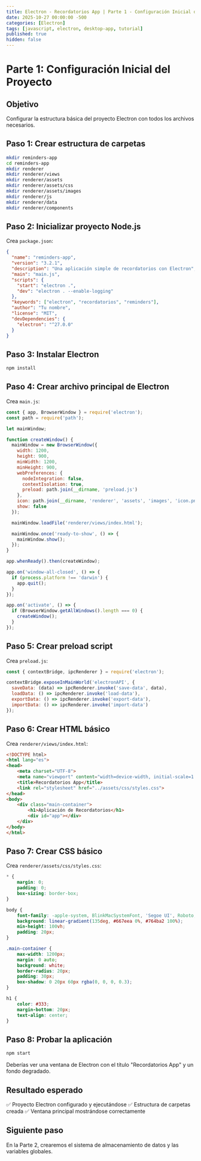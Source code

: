 ```yaml
---
title: Electron - Recordatorios App | Parte 1 - Configuración Inicial del Proyecto
date: 2025-10-27 00:00:00 -500
categories: [Electron]
tags: [javascript, electron, desktop-app, tutorial]
published: true
hidden: false
---
```


# Parte 1: Configuración Inicial del Proyecto

## Objetivo
Configurar la estructura básica del proyecto Electron con todos los archivos necesarios.

## Paso 1: Crear estructura de carpetas

```bash
mkdir reminders-app
cd reminders-app
mkdir renderer
mkdir renderer/views
mkdir renderer/assets
mkdir renderer/assets/css
mkdir renderer/assets/images
mkdir renderer/js
mkdir renderer/data
mkdir renderer/components
```

## Paso 2: Inicializar proyecto Node.js

Crea `package.json`:

```json
{
  "name": "reminders-app",
  "version": "3.2.1",
  "description": "Una aplicación simple de recordatorios con Electron",
  "main": "main.js",
  "scripts": {
    "start": "electron .",
    "dev": "electron . --enable-logging"
  },
  "keywords": ["electron", "recordatorios", "reminders"],
  "author": "Tu nombre",
  "license": "MIT",
  "devDependencies": {
    "electron": "^27.0.0"
  }
}
```

## Paso 3: Instalar Electron

```bash
npm install
```

## Paso 4: Crear archivo principal de Electron

Crea `main.js`:

```javascript
const { app, BrowserWindow } = require('electron');
const path = require('path');

let mainWindow;

function createWindow() {
  mainWindow = new BrowserWindow({
    width: 1200,
    height: 900,
    minWidth: 1200,
    minHeight: 900,
    webPreferences: {
      nodeIntegration: false,
      contextIsolation: true,
      preload: path.join(__dirname, 'preload.js')
    },
    icon: path.join(__dirname, 'renderer', 'assets', 'images', 'icon.png'),
    show: false
  });

  mainWindow.loadFile('renderer/views/index.html');

  mainWindow.once('ready-to-show', () => {
    mainWindow.show();
  });
}

app.whenReady().then(createWindow);

app.on('window-all-closed', () => {
  if (process.platform !== 'darwin') {
    app.quit();
  }
});

app.on('activate', () => {
  if (BrowserWindow.getAllWindows().length === 0) {
    createWindow();
  }
});
```

## Paso 5: Crear preload script

Crea `preload.js`:

```javascript
const { contextBridge, ipcRenderer } = require('electron');

contextBridge.exposeInMainWorld('electronAPI', {
  saveData: (data) => ipcRenderer.invoke('save-data', data),
  loadData: () => ipcRenderer.invoke('load-data'),
  exportData: () => ipcRenderer.invoke('export-data'),
  importData: () => ipcRenderer.invoke('import-data')
});
```

## Paso 6: Crear HTML básico

Crea `renderer/views/index.html`:

```html
<!DOCTYPE html>
<html lang="es">
<head>
    <meta charset="UTF-8">
    <meta name="viewport" content="width=device-width, initial-scale=1.0">
    <title>Recordatorios App</title>
    <link rel="stylesheet" href="../assets/css/styles.css">
</head>
<body>
    <div class="main-container">
        <h1>Aplicación de Recordatorios</h1>
        <div id="app"></div>
    </div>
</body>
</html>
```

## Paso 7: Crear CSS básico

Crea `renderer/assets/css/styles.css`:

```css
* {
    margin: 0;
    padding: 0;
    box-sizing: border-box;
}

body {
    font-family: -apple-system, BlinkMacSystemFont, 'Segoe UI', Roboto, 'Helvetica Neue', Arial, sans-serif;
    background: linear-gradient(135deg, #667eea 0%, #764ba2 100%);
    min-height: 100vh;
    padding: 20px;
}

.main-container {
    max-width: 1200px;
    margin: 0 auto;
    background: white;
    border-radius: 20px;
    padding: 30px;
    box-shadow: 0 20px 60px rgba(0, 0, 0, 0.3);
}

h1 {
    color: #333;
    margin-bottom: 20px;
    text-align: center;
}
```

## Paso 8: Probar la aplicación

```bash
npm start
```

Deberías ver una ventana de Electron con el título "Recordatorios App" y un fondo degradado.

## Resultado esperado
✅ Proyecto Electron configurado y ejecutándose
✅ Estructura de carpetas creada
✅ Ventana principal mostrándose correctamente

## Siguiente paso
En la Parte 2, crearemos el sistema de almacenamiento de datos y las variables globales.
